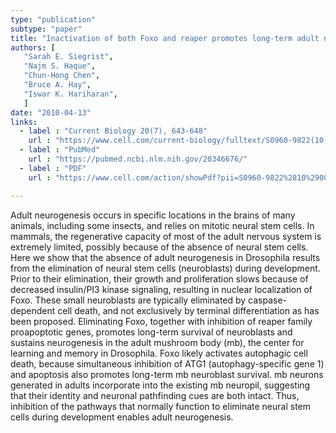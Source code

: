 ```yaml
---
type: "publication"
subtype: "paper"
title: "Inactivation of both Foxo and reaper promotes long-term adult neurogenesis in Drosophila."
authors: [
   "Sarah E. Siegrist",
   "Najm S. Haque", 
   "Chun-Hong Chen", 
   "Bruce A. Hay", 
   "Iswar K. Hariharan",
   ]
date: "2010-04-13"
links:
  - label : "Current Biology 20(7), 643-648"
    url : "https://www.cell.com/current-biology/fulltext/S0960-9822(10)00156-9?_returnURL=https%3A%2F%2Flinkinghub.elsevier.com%2Fretrieve%2Fpii%2FS0960982210001569%3Fshowall%3Dtrue"
  - label : "PubMed"
    url : "https://pubmed.ncbi.nlm.nih.gov/20346676/"
  - label : "PDF"
    url : "https://www.cell.com/action/showPdf?pii=S0960-9822%2810%2900156-9"

---
```

Adult neurogenesis occurs in specific locations in the brains of many animals, including some insects, and relies on mitotic neural stem cells. In mammals, the regenerative capacity of most of the adult nervous system is extremely limited, possibly because of the absence of neural stem cells. Here we show that the absence of adult neurogenesis in Drosophila results from the elimination of neural stem cells (neuroblasts) during development. Prior to their elimination, their growth and proliferation slows because of decreased insulin/PI3 kinase signaling, resulting in nuclear localization of Foxo. These small neuroblasts are typically eliminated by caspase-dependent cell death, and not exclusively by terminal differentiation as has been proposed. Eliminating Foxo, together with inhibition of reaper family proapoptotic genes, promotes long-term survival of neuroblasts and sustains neurogenesis in the adult mushroom body (mb), the center for learning and memory in Drosophila. Foxo likely activates autophagic cell death, because simultaneous inhibition of ATG1 (autophagy-specific gene 1) and apoptosis also promotes long-term mb neuroblast survival. mb neurons generated in adults incorporate into the existing mb neuropil, suggesting that their identity and neuronal pathfinding cues are both intact. Thus, inhibition of the pathways that normally function to eliminate neural stem cells during development enables adult neurogenesis.